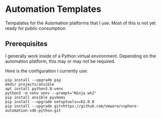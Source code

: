 # Automation Templates
Tempalates for the Automation platforms that I use.
Most of this is not yet ready for public consumption

## Prerequisites
I generally work inside of a Python virtual environment.  Depending on the automation platform, this may or may not be required.

Here is the configuration I currently use:
```commandline
pip install --upgrade pip
mkdir projects/ansible
apt install python3.8-venv
python3 -m venv venv --prompt="Ninja wk2"
pip install ansible pyvmomi
pip install --upgrade setuptools==62.0.0
pip install --upgrade git+https://github.com/vmware/vsphere-automation-sdk-python.git

```
